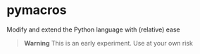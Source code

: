 # pymacros

Modify and extend the Python language with (relative) ease

> **Warning**
> This is an early experiment. Use at your own risk
